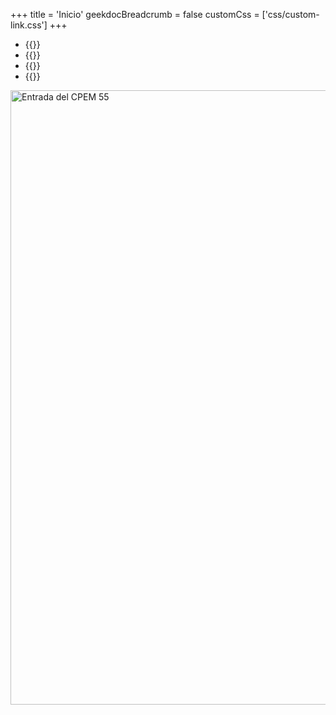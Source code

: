 +++
title = 'Inicio'
geekdocBreadcrumb = false
customCss = ['css/custom-link.css']
+++

- {{<link href="mesas">}}
- {{<link href="resoluciones">}}
- {{<link href="acuerdos">}}
- {{<link href="cursos">}}

<img src="img/entrada-edificio-min.jpg" alt="Entrada del CPEM 55" width="983">
